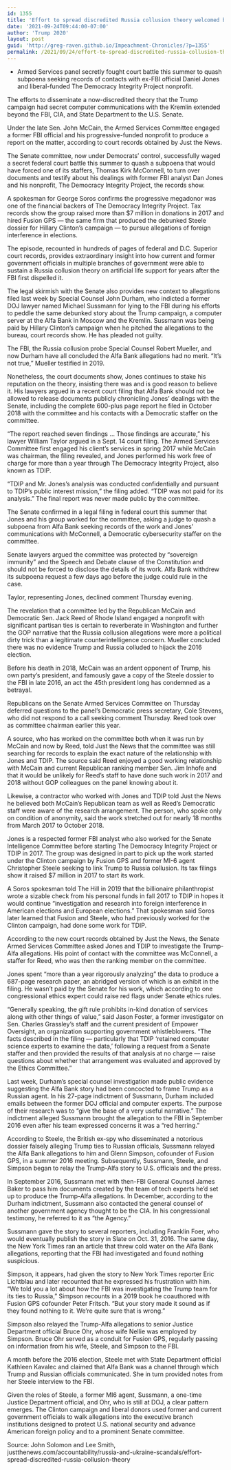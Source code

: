 ```yaml
---
id: 1355
title: 'Effort to spread discredited Russia collusion theory welcomed by McCain Senate panel, memos show'
date: '2021-09-24T09:44:00-07:00'
author: 'Trump 2020'
layout: post
guid: 'http://greg-raven.github.io/Impeachment-Chronicles/?p=1355'
permalink: /2021/09/24/effort-to-spread-discredited-russia-collusion-theory-welcomed-by-mccain-senate-panel-memos-show/
---
```


- Armed Services panel secretly fought court battle this summer to quash subpoena seeking records of contacts with ex-FBI official Daniel Jones and liberal-funded The Democracy Integrity Project nonprofit.

The efforts to disseminate a now-discredited theory that the Trump campaign had secret computer communications with the Kremlin extended beyond the FBI, CIA, and State Department to the U.S. Senate.

Under the late Sen. John McCain, the Armed Services Committee engaged a former FBI official and his progressive-funded nonprofit to produce a report on the matter, according to court records obtained by Just the News.

The Senate committee, now under Democrats’ control, successfully waged a secret federal court battle this summer to quash a subpoena that would have forced one of its staffers, Thomas Kirk McConnell, to turn over documents and testify about his dealings with former FBI analyst Dan Jones and his nonprofit, The Democracy Integrity Project, the records show.

A spokesman for George Soros confirms the progressive megadonor was one of the financial backers of The Democracy Integrity Project. Tax records show the group raised more than $7 million in donations in 2017 and hired Fusion GPS — the same firm that produced the debunked Steele dossier for Hillary Clinton’s campaign — to pursue allegations of foreign interference in elections.

The episode, recounted in hundreds of pages of federal and D.C. Superior court records, provides extraordinary insight into how current and former government officials in multiple branches of government were able to sustain a Russia collusion theory on artificial life support for years after the FBI first dispelled it.

The legal skirmish with the Senate also provides new context to allegations filed last week by Special Counsel John Durham, who indicted a former DOJ lawyer named Michael Sussmann for lying to the FBI during his efforts to peddle the same debunked story about the Trump campaign, a computer server at the Alfa Bank in Moscow and the Kremlin. Sussmann was being paid by Hillary Clinton’s campaign when he pitched the allegations to the bureau, court records show. He has pleaded not guilty.

The FBI, the Russia collusion probe Special Counsel Robert Mueller, and now Durham have all concluded the Alfa Bank allegations had no merit. “It’s not true,” Mueller testified in 2019.

Nonetheless, the court documents show, Jones continues to stake his reputation on the theory, insisting there was and is good reason to believe it. His lawyers argued in a recent court filing that Alfa Bank should not be allowed to release documents publicly chronicling Jones’ dealings with the Senate, including the complete 600-plus page report he filed in October 2018 with the committee and his contacts with a Democratic staffer on the committee.

“The report reached seven findings … Those findings are accurate,” his lawyer William Taylor argued in a Sept. 14 court filing. The Armed Services Committee first engaged his client’s services in spring 2017 while McCain was chairman, the filing revealed, and Jones performed his work free of charge for more than a year through The Democracy Integrity Project, also known as TDIP.

“TDIP and Mr. Jones’s analysis was conducted confidentially and pursuant to TDIP’s public interest mission,” the filing added. “TDIP was not paid for its analysis.” The final report was never made public by the committee.

The Senate confirmed in a legal filing in federal court this summer that Jones and his group worked for the committee, asking a judge to quash a subpoena from Alfa Bank seeking records of the work and Jones’ communications with McConnell, a Democratic cybersecurity staffer on the committee.

Senate lawyers argued the committee was protected by “sovereign immunity” and the Speech and Debate clause of the Constitution and should not be forced to disclose the details of its work. Alfa Bank withdrew its subpoena request a few days ago before the judge could rule in the case.

Taylor, representing Jones, declined comment Thursday evening.

The revelation that a committee led by the Republican McCain and Democratic Sen. Jack Reed of Rhode Island engaged a nonprofit with significant partisan ties is certain to reverberate in Washington and further the GOP narrative that the Russia collusion allegations were more a political dirty trick than a legitimate counterintelligence concern. Mueller concluded there was no evidence Trump and Russia colluded to hijack the 2016 election.

Before his death in 2018, McCain was an ardent opponent of Trump, his own party’s president, and famously gave a copy of the Steele dossier to the FBI in late 2016, an act the 45th president long has condemned as a betrayal.

Republicans on the Senate Armed Services Committee on Thursday deferred questions to the panel’s Democratic press secretary, Cole Stevens, who did not respond to a call seeking comment Thursday. Reed took over as committee chairman earlier this year.

A source, who has worked on the committee both when it was run by McCain and now by Reed, told Just the News that the committee was still searching for records to explain the exact nature of the relationship with Jones and TDIP. The source said Reed enjoyed a good working relationship with McCain and current Republican ranking member Sen. Jim Inhofe and that it would be unlikely for Reed’s staff to have done such work in 2017 and 2018 without GOP colleagues on the panel knowing about it.

Likewise, a contractor who worked with Jones and TDIP told Just the News he believed both McCain’s Republican team as well as Reed’s Democratic staff were aware of the research arrangement. The person, who spoke only on condition of anonymity, said the work stretched out for nearly 18 months from March 2017 to October 2018.

Jones is a respected former FBI analyst who also worked for the Senate Intelligence Committee before starting The Democracy Integrity Project or TDIP in 2017. The group was designed in part to pick up the work started under the Clinton campaign by Fusion GPS and former MI-6 agent Christopher Steele seeking to link Trump to Russia collusion. Its tax filings show it raised $7 million in 2017 to start its work.

A Soros spokesman told The Hill in 2019 that the billionaire philanthropist wrote a sizable check from his personal funds in fall 2017 to TDIP in hopes it would continue “investigation and research into foreign interference in American elections and European elections.” That spokesman said Soros later learned that Fusion and Steele, who had previously worked for the Clinton campaign, had done some work for TDIP.

According to the new court records obtained by Just the News, the Senate Armed Services Committee asked Jones and TDIP to investigate the Trump-Alfa allegations. His point of contact with the committee was McConnell, a staffer for Reed, who was then the ranking member on the committee.

Jones spent “more than a year rigorously analyzing” the data to produce a 687-page research paper, an abridged version of which is an exhibit in the filing. He wasn’t paid by the Senate for his work, which according to one congressional ethics expert could raise red flags under Senate ethics rules.

“Generally speaking, the gift rule prohibits in-kind donation of services along with other things of value,” said Jason Foster, a former investigator on Sen. Charles Grassley’s staff and the current president of Empower Oversight, an organization supporting government whistleblowers. “The facts described in the filing — particularly that TDIP ‘retained computer science experts to examine the data,’ following a request from a Senate staffer and then provided the results of that analysis at no charge — raise questions about whether that arrangement was evaluated and approved by the Ethics Committee.”

Last week, Durham’s special counsel investigation made public evidence suggesting the Alfa Bank story had been concocted to frame Trump as a Russian agent. In his 27-page indictment of Sussmann, Durham included emails between the former DOJ official and computer experts. The purpose of their research was to “give the base of a very useful narrative.” The indictment alleged Sussmann brought the allegation to the FBI in September 2016 even after his team expressed concerns it was a “red herring.”

According to Steele, the British ex-spy who disseminated a notorious dossier falsely alleging Trump ties to Russian officials, Sussmann relayed the Alfa Bank allegations to him and Glenn Simpson, cofounder of Fusion GPS, in a summer 2016 meeting. Subsequently, Sussmann, Steele, and Simpson began to relay the Trump-Alfa story to U.S. officials and the press.

In September 2016, Sussmann met with then-FBI General Counsel James Baker to pass him documents created by the team of tech experts he’d set up to produce the Trump-Alfa allegations. In December, according to the Durham indictment, Sussmann also contacted the general counsel of another government agency thought to be the CIA. In his congressional testimony, he referred to it as “the Agency.”

Sussmann gave the story to several reporters, including Franklin Foer, who would eventually publish the story in Slate on Oct. 31, 2016. The same day, the New York Times ran an article that threw cold water on the Alfa Bank allegations, reporting that the FBI had investigated and found nothing suspicious.

Simpson, it appears, had given the story to New York Times reporter Eric Lichtblau and later recounted that he expressed his frustration with him. “We told you a lot about how the FBI was investigating the Trump team for its ties to Russia,” Simpson recounts in a 2019 book he coauthored with Fusion GPS cofounder Peter Fritsch. “But your story made it sound as if they found nothing to it. We’re quite sure that is wrong.”

Simpson also relayed the Trump-Alfa allegations to senior Justice Department official Bruce Ohr, whose wife Nellie was employed by Simpson. Bruce Ohr served as a conduit for Fusion GPS, regularly passing on information from his wife, Steele, and Simpson to the FBI.

A month before the 2016 election, Steele met with State Department official Kathleen Kavalec and claimed that Alfa Bank was a channel through which Trump and Russian officials communicated. She in turn provided notes from her Steele interview to the FBI.

Given the roles of Steele, a former MI6 agent, Sussmann, a one-time Justice Department official, and Ohr, who is still at DOJ, a clear pattern emerges. The Clinton campaign and liberal donors used former and current government officials to walk allegations into the executive branch institutions designed to protect U.S. national security and advance American foreign policy and to a prominent Senate committee.

Source: John Solomon and Lee Smith, justthenews.com/accountability/russia-and-ukraine-scandals/effort-spread-discredited-russia-collusion-theory